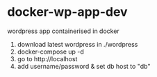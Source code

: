 # docker-wp-app-dev
wordpress app containerised in docker

1. download latest wordpress in ./wordpress
2. docker-compose up -d
3. go to http://localhost
4. add username/password & set db host to "db"
